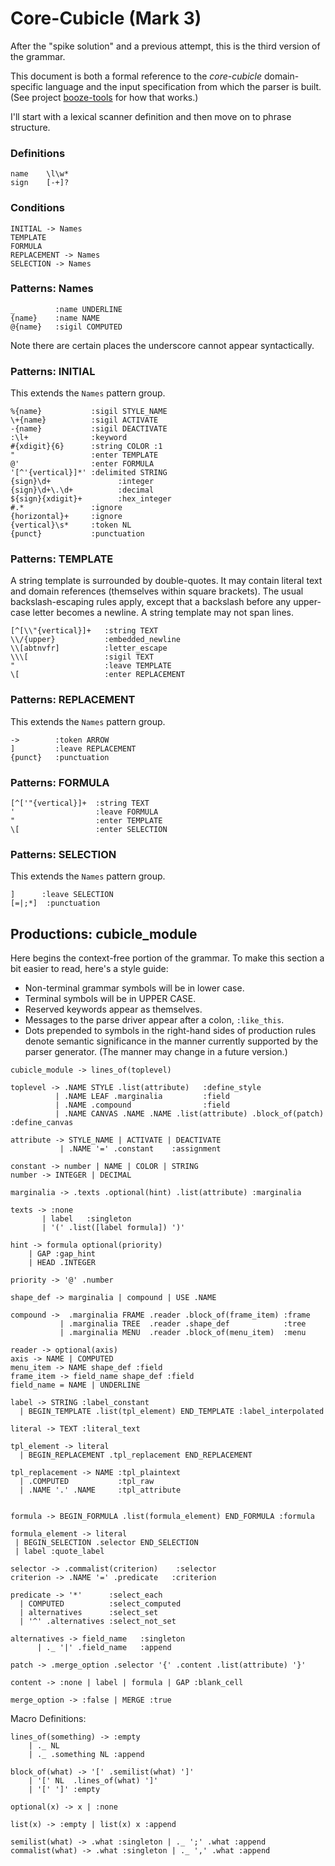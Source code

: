 # Core-Cubicle (Mark 3)

After the "spike solution" and a previous attempt, this is the third version of the grammar.

This document is both a formal reference to the *core-cubicle* domain-specific
language and the input specification from which the parser is built.
(See project [booze-tools](https://github.com/kjosib/booze-tools) for how that works.)

I'll start with a lexical scanner definition and then move on to phrase structure.


### Definitions
```
name    \l\w*
sign    [-+]?
```

### Conditions
```
INITIAL -> Names
TEMPLATE
FORMULA
REPLACEMENT -> Names
SELECTION -> Names
```

### Patterns: Names
```
_         :name UNDERLINE
{name}    :name NAME
@{name}   :sigil COMPUTED
```
Note there are certain places the underscore cannot appear syntactically.
### Patterns: INITIAL
This extends the `Names` pattern group.
```
%{name}           :sigil STYLE_NAME
\+{name}          :sigil ACTIVATE
-{name}           :sigil DEACTIVATE
:\l+              :keyword
#{xdigit}{6}      :string COLOR :1
"                 :enter TEMPLATE
@'                :enter FORMULA
'[^'{vertical}]*' :delimited STRING
{sign}\d+               :integer
{sign}\d+\.\d+          :decimal
${sign}{xdigit}+        :hex_integer
#.*               :ignore
{horizontal}+     :ignore
{vertical}\s*     :token NL
{punct}           :punctuation
```
### Patterns: TEMPLATE
A string template is surrounded by double-quotes. It may contain literal text and
domain references (themselves within square brackets). The usual backslash-escaping
rules apply, except that a backslash before any upper-case letter becomes a newline.
A string template may not span lines.
```
[^[\\"{vertical}]+   :string TEXT
\\/{upper}           :embedded_newline
\\[abtnvfr]          :letter_escape
\\\[                 :sigil TEXT
"                    :leave TEMPLATE
\[                   :enter REPLACEMENT
```
### Patterns: REPLACEMENT
This extends the `Names` pattern group.
```
->        :token ARROW
]         :leave REPLACEMENT
{punct}   :punctuation
```
### Patterns: FORMULA
```
[^['"{vertical}]+  :string TEXT
'                  :leave FORMULA
"                  :enter TEMPLATE
\[                 :enter SELECTION
```
### Patterns: SELECTION
This extends the `Names` pattern group.
```
]      :leave SELECTION
[=|;*]  :punctuation
```

## Productions: cubicle_module
Here begins the context-free portion of the grammar.
To make this section a bit easier to read, here's a style guide:

* Non-terminal grammar symbols will be in lower case.
* Terminal symbols will be in UPPER CASE.
* Reserved keywords appear as themselves.
* Messages to the parse driver appear after a colon, `:like_this`.
* Dots prepended to symbols in the right-hand sides of production rules
  denote semantic significance in the manner currently supported by the
  parser generator. (The manner may change in a future version.)

```
cubicle_module -> lines_of(toplevel)

toplevel -> .NAME STYLE .list(attribute)   :define_style
          | .NAME LEAF .marginalia         :field
          | .NAME .compound                :field
          | .NAME CANVAS .NAME .NAME .list(attribute) .block_of(patch) :define_canvas

attribute -> STYLE_NAME | ACTIVATE | DEACTIVATE
           | .NAME '=' .constant    :assignment

constant -> number | NAME | COLOR | STRING
number -> INTEGER | DECIMAL

marginalia -> .texts .optional(hint) .list(attribute) :marginalia

texts -> :none
       | label   :singleton
       | '(' .list([label formula]) ')'

hint -> formula optional(priority)
    | GAP :gap_hint
    | HEAD .INTEGER

priority -> '@' .number

shape_def -> marginalia | compound | USE .NAME

compound ->  .marginalia FRAME .reader .block_of(frame_item) :frame
           | .marginalia TREE  .reader .shape_def            :tree
           | .marginalia MENU  .reader .block_of(menu_item)  :menu

reader -> optional(axis)
axis -> NAME | COMPUTED
menu_item -> NAME shape_def :field
frame_item -> field_name shape_def :field
field_name = NAME | UNDERLINE

label -> STRING :label_constant
  | BEGIN_TEMPLATE .list(tpl_element) END_TEMPLATE :label_interpolated

literal -> TEXT :literal_text

tpl_element -> literal
  | BEGIN_REPLACEMENT .tpl_replacement END_REPLACEMENT

tpl_replacement -> NAME :tpl_plaintext
  | .COMPUTED           :tpl_raw
  | .NAME '.' .NAME     :tpl_attribute


formula -> BEGIN_FORMULA .list(formula_element) END_FORMULA :formula

formula_element -> literal 
 | BEGIN_SELECTION .selector END_SELECTION
 | label :quote_label

selector -> .commalist(criterion)    :selector
criterion -> .NAME '=' .predicate   :criterion

predicate -> '*'      :select_each
  | COMPUTED          :select_computed
  | alternatives      :select_set
  | '^' .alternatives :select_not_set

alternatives -> field_name   :singleton
      | ._ '|' .field_name   :append

patch -> .merge_option .selector '{' .content .list(attribute) '}'

content -> :none | label | formula | GAP :blank_cell

merge_option -> :false | MERGE :true

``` 
Macro Definitions:
```
lines_of(something) -> :empty
    | ._ NL
    | ._ .something NL :append

block_of(what) -> '[' .semilist(what) ']'
	| '[' NL  .lines_of(what) ']'
	| '[' ']' :empty

optional(x) -> x | :none

list(x) -> :empty | list(x) x :append

semilist(what) -> .what :singleton | ._ ';' .what :append
commalist(what) -> .what :singleton | ._ ',' .what :append
```

